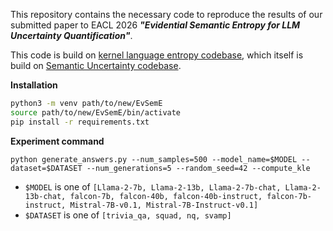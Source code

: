 
This repository contains the necessary code to reproduce the results of our submitted paper to EACL 2026 ***"Evidential Semantic Entropy for LLM Uncertainty Quantification"***.

This code is build on [kernel language entropy codebase](https://github.com/AlexanderVNikitin/kernel-language-entropy), which itself is build on [Semantic Uncertainty codebase](https://github.com/jlko/semantic_uncertainty/tree/master). 


**Installation**

   ```bash
   python3 -m venv path/to/new/EvSemE
   source path/to/new/EvSemE/bin/activate  
   pip install -r requirements.txt
   ```

**Experiment command**

```
python generate_answers.py --num_samples=500 --model_name=$MODEL --dataset=$DATASET --num_generations=5 --random_seed=42 --compute_kle
```

* `$MODEL` is one of `[Llama-2-7b, Llama-2-13b, Llama-2-7b-chat, Llama-2-13b-chat, falcon-7b, falcon-40b, falcon-40b-instruct, falcon-7b-instruct, Mistral-7B-v0.1, Mistral-7B-Instruct-v0.1]`
* `$DATASET` is one of `[trivia_qa, squad, nq, svamp]`


